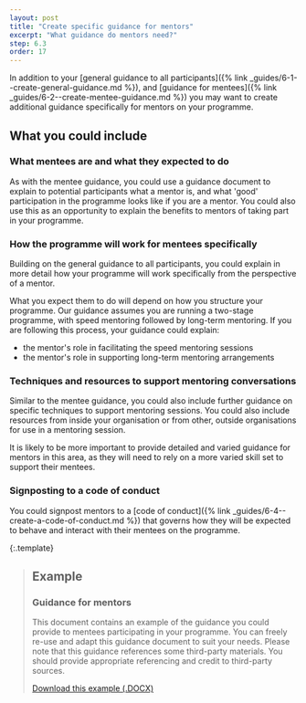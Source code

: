 ```yaml
---
layout: post
title: "Create specific guidance for mentors"
excerpt: "What guidance do mentors need?"
step: 6.3
order: 17
---
```


In addition to your [general guidance to all participants]({% link _guides/6-1--create-general-guidance.md %}), and [guidance for mentees]({% link _guides/6-2--create-mentee-guidance.md %}) you may want to create additional guidance specifically for mentors on your programme. 

## What you could include

### What mentees are and what they expected to do

As with the mentee guidance, you could use a guidance document to explain to potential participants what a mentor is, and what 'good' participation in the programme looks like if you are a mentor. You could also use this as an opportunity to explain the benefits to mentors of taking part in your programme.

### How the programme will work for mentees specifically

Building on the general guidance to all participants, you could explain in more detail how your programme will work specifically from the perspective of a mentor. 

What you expect them to do will depend on how you structure your programme. Our guidance assumes you are running a two-stage programme, with speed mentoring followed by long-term mentoring. If you are following this process, your guidance could explain:

- the mentor's role in facilitating the speed mentoring sessions
- the mentor's role in supporting long-term mentoring arrangements

### Techniques and resources to support mentoring conversations

Similar to the mentee guidance, you could also include further guidance on specific techniques to support mentoring sessions. You could also include resources from inside your organisation or from other, outside organisations for use in a mentoring session.

It is likely to be more important to provide detailed and varied guidance for mentors in this area, as they will need to rely on a more varied skill set to support their mentees.

### Signposting to a code of conduct

You could signpost mentors to a [code of conduct]({% link _guides/6-4--create-a-code-of-conduct.md %}) that governs how they will be expected to behave and interact with their mentees on the programme.

{:.template}
> ## Example
> ### Guidance for mentors
> 
> This document contains an example of the guidance you could provide to mentees participating in your programme. You can freely re-use and adapt this guidance document to suit your needs. Please note that this guidance references some third-party materials. You should provide appropriate referencing and credit to third-party sources.
> 
> <a href="/assets/documents/example-mentor-guidance.docx" title="Download an example 'mentor guidance' document" class="button button--no-margin">Download this example (.DOCX)</a>